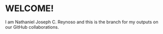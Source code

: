 # WELCOME!

I am Nathaniel Joseph C. Reynoso and this is the branch for my outputs on our GitHub collaborations.

